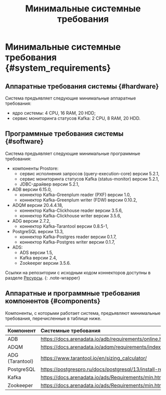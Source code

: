 ﻿---
layout: default
title: Минимальные системные требования
nav_order: 1
parent: Эксплуатация
has_children: false
has_toc: false
---

# Минимальные системные требования {#system_requirements}

## Аппаратные требования системы {#hardware}

Система предъявляет следующие минимальные аппаратные требования:
* ядро системы: 4 CPU, 16 RAM, 20 HDD;
* сервис мониторинга статусов Kafka: 2 CPU, 8 RAM, 20 HDD.

## Программные требования системы {#software}
Система предъявляет следующие минимальные программные требования:
* компоненты Prostore:
  * сервис исполнения запросов (query-execution-core) версии 5.2.1,
  * сервис мониторинга статусов Kafka (status-monitor) версии 5.2.1,
  * JDBC-драйвер версии 5.2.1, 
* ADB версии 6.15.0,
  * коннектор Kafka-Greenplum reader (PXF) версии 1.0,
  * коннектор Kafka-Greenplum writer (FDW) версии 0.10.2,
* ADQM версии 20.4.4.18,
  * коннектор Kafka-Clickhouse reader версии 3.5.6,
  * коннектор Kafka-Clickhouse writer версии 3.5.6,
* ADG версии 2.7.2,
  * коннектор Kafka-Tarantool версии 0.8.5-1,
* PostgreSQL версии 13.3,
  * коннектор Kafka-Postgres reader версии 0.1.7,
  * коннектор Kafka-Postgres writer версии 0.1.7,
* ADS:
  * ADS версии 1.5,
  * Kafka версии 2.4,
  * Zookeeper версии 3.5.6.

Ссылки на репозитории с исходным кодом коннекторов доступны в разделе [Ресурсы](../../resources/resources.md).
{: .note-wrapper}

## Аппаратные и программные требования компонентов {#components}

Компоненты, с которыми работает система, предъявляют минимальные требования, перечисленные 
в таблице ниже.

| Компонент | Системные требования
|:-|:-
| ADB | <https://docs.arenadata.io/adb/requirements/online.html#id2>
| ADQM | <https://docs.arenadata.io/adqm/requirements/index.html#clickhouse>
| ADG (Tarantool) | <https://www.tarantool.io/en/sizing_calculator/>
| PostgreSQL | <https://postgrespro.ru/docs/postgresql/13/install-requirements>
| Kafka | <https://docs.arenadata.io/ads/Requirements/min.html>
| Zookeeper | <https://docs.arenadata.io/ads/Requirements/min.html>